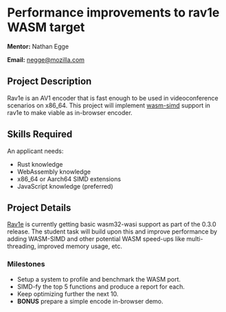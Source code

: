 # Performance improvements to rav1e WASM target

**Mentor:** Nathan Egge

**Email:** negge@mozilla.com

## Project Description

Rav1e is an AV1 encoder that is fast enough to be used in videoconference scenarios on x86_64.
This project will implement [wasm-simd](https://doc.rust-lang.org/core/arch/wasm32/index.html) support in rav1e to make viable as in-browser encoder.

## Skills Required

An applicant needs:

* Rust knowledge
* WebAssembly knowledge
* x86_64 or Aarch64 SIMD extensions
* JavaScript knowledge (preferred)

## Project Details

[Rav1e](https://github.com/xiph/rav1e) is currently getting basic wasm32-wasi support as part of the 0.3.0 release.  The student task will build upon this and improve performance by adding WASM-SIMD and other potential WASM speed-ups like multi-threading, improved memory usage, etc.

### Milestones
- Setup a system to profile and benchmark the WASM port.
- SIMD-fy the top 5 functions and produce a report for each.
- Keep optimizing further the next 10.
- **BONUS** prepare a simple encode in-browser demo.
